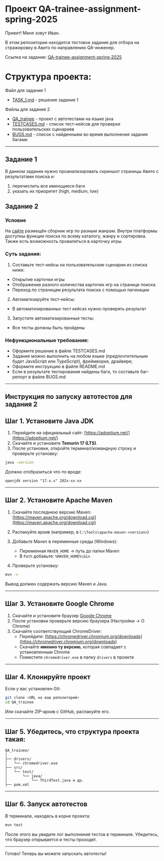 # Проект QA-trainee-assignment-spring-2025

Привет! Меня зовут Иван. 

В этом репозитории находится тестовое задание для отбора на стражировку в Авито по направлению QA-инженер.

Ссылка на задание: [QA-trainee-assignment-spring-2025](https://github.com/avito-tech/tech-internship/blob/main/Tech%20Internships/QA/QA-trainee-assignment-spring-2025/QA-trainee-assignment-spring-2025.md)

# Структура проекта:
Файл для задания 1
 - [TASK_1.md](./Task_1.md) - решение задания 1

Файлы для задания 2
 - [QA_trainee](./QA_trainee) - проект с автотестами на языке java
 - [TESTCASES.md](./TESTCASES.md) - список тест-кейсов для проверки пользовательских сценариев  
 - [BUGS.md](./BUGS.md) - список с найденными во время выполнения задания багами 

---
## Задание 1

В данном задании нужно проанализировать скриншот страницы Авито с результатами поиска и:

1. перечислить все имеющиеся баги
2. указать их приоритет (high, medium, low)

## Задание 2

### Условие
На [сайте](https://makarovartem.github.io/frontend-avito-tech-test-assignment) размещён сборник игр по разным жанрам. Внутри платформы доступны функции поиска по всему каталогу, жанру и сортировка.  Также есть возможность провалиться в карточку игры.

### Суть задания:
1. Составьте тест-кейсы на пользовательские сценарии из списка ниже:
* Открытие карточки игры
* Отображение разного количества карточек игр на странице поиска
* Переход по страницам результата поиска с помощью пагинации
2. Автоматизируйте тест-кейсы:
* В автоматизированных тест кейсах нужно проверять результат
3. Запустите автоматизированные тесты:
* Все тесты должны быть пройдены

### Нефункциональные требования:
* Оформите решение в файле TESTCASES.md
* Задание можно выполнить на любом языке (предпочтительным будет JavaScript или TypeScript), фреймворке, драйвере;
* Оформите инструкцию в файле README.md
* Если в результате тестирования найдены баги, то составьте баг-репорт в файле BUGS.md
---

## Инструкция по запуску автотестов для задания 2 

##  Шаг 1. Установите Java JDK

1. Перейдите на официальный сайт: [https://adoptium.net/](https://adoptium.net/)
2. Скачайте и установите **Temurin 17 (LTS)**.
3. После установки, откройте терминал/командную строку и проверьте установку:

```bash
java -version
```

Должно отобразиться что-то вроде:

```
openjdk version "17.x.x" 202x-xx-xx
```

---

## Шаг 2. Установите Apache Maven

1. Скачайте последнюю версию Maven: [https://maven.apache.org/download.cgi](https://maven.apache.org/download.cgi)
2. Распакуйте архив (например, в `C:\Tools\apache-maven-<version>`)
3. Добавьте Maven в переменные среды (Windows):
   - Переменная `MAVEN_HOME` → путь до папки Maven
   - В `Path` добавьте: `%MAVEN_HOME%\bin`

4. Проверьте установку:

```bash
mvn -v
```

Вывод должен содержать версию Maven и Java.

---

## Шаг 3. Установите Google Chrome

1. Скачайте и установите браузер [Google Chrome](https://www.google.com/chrome/)
2. После установки проверьте версию браузера (Настройки → О Chrome)
3. Скачайте соответствующий ChromeDriver:
   - Перейдите: [https://chromedriver.chromium.org/downloads](https://chromedriver.chromium.org/downloads)
   - Скачайте **именно ту версию**, которая совпадает с установленным Chrome
   - Поместите `chromedriver.exe` в папку `drivers` в проекте

---

## Шаг 4. Клонируйте проект

Если у вас установлен Git:

```bash
git clone <URL на ваш репозиторий>
cd QA_trainee
```

Или скачайте ZIP-архив с GitHub, распакуйте его.

---

##  Шаг 5. Убедитесь, что структура проекта такая:

```
QA_trainee/
│
├── drivers/
│   └── chromedriver.exe
├── src/
│   └── test/
│       └── java/
│           └── ThirdTest.java и др.
├── pom.xml
```

---

## Шаг 6. Запуск автотестов

В терминале, находясь в корне проекта:

```bash
mvn test
```

После этого вы увидите лог выполнения тестов в терминале. Убедитесь, что браузер открывается и тесты проходят.

---
Готово! Теперь вы можете запускать автотесты!





